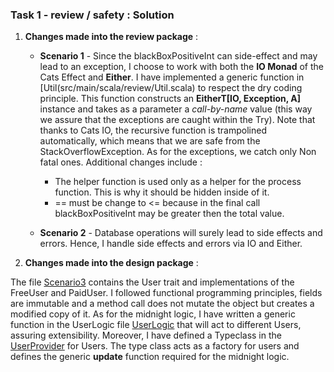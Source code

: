 ### Task 1 - review / safety : Solution

1. **Changes made into the review package** : 

   * **Scenario 1** - Since the blackBoxPositiveInt can side-effect and may lead to an exception, I choose to work with both the **IO Monad** of the Cats Effect and **Either**. I have implemented a generic function in [Util(src/main/scala/review/Util.scala) to respect the dry coding principle. This function constructs an **EitherT[IO, Exception, A]** instance and takes as a parameter a *call-by-name* value (this way we assure that the exceptions are caught within the Try). Note that thanks to Cats IO, the recursive function is trampolined automatically, which means that we are safe from the StackOverflowException. As for the exceptions, we catch only Non fatal ones. Additional changes include :

     * The helper function is used only as a helper for the process function. This is why it should be hidden inside of it.
     * == must be change to <= because in the final call blackBoxPositiveInt may be greater then the total value.

   * **Scenario 2** - Database operations will surely lead to side effects and errors. Hence, I handle side effects and errors via IO and Either.
   
2. **Changes made into the design package** :

The file [Scenario3](src/main/scala/design/Scenario3.scala) contains the User trait and implementations of the FreeUser and PaidUser. I followed functional programming principles, fields are immutable and a method call does not mutate the object but creates a modified copy of it. As for the midnight logic, I have written a generic function in the UserLogic file [UserLogic](src/main/scala/design/UserLogic.scala) that will act to different Users, assuring extensibility. Moreover, I have defined a Typeclass in the [UserProvider](src/main/scala/design/UserProvider.scala) for Users. The type class acts as a factory for users and defines the generic **update** function required for the midnight logic.




 
